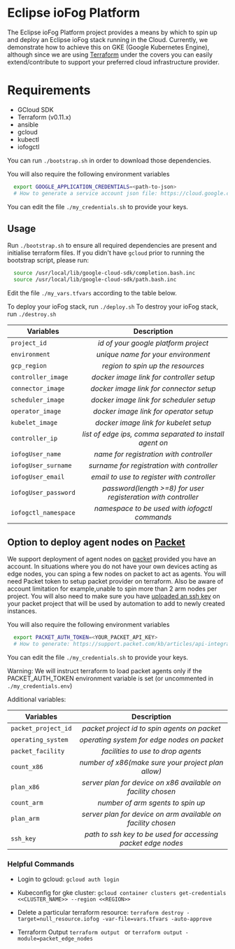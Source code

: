 # Eclipse ioFog Platform

The Eclipse ioFog Platform project provides a means by which to spin up and deploy an Eclipse ioFog stack running
in the Cloud. Currently, we demonstrate how to achieve this on GKE (Google Kubernetes Engine), although since we are using 
[Terraform](https://www.terraform.io/) under the covers you can easily extend/contribute to support your preferred 
cloud infrastructure provider.

# Requirements

* GCloud SDK 
* Terraform (v0.11.x)
* ansible
* gcloud
* kubectl
* iofogctl

You can run `./bootstrap.sh` in order to download those dependencies.

You will also require the following environment variables
```sh
  export GOOGLE_APPLICATION_CREDENTIALS=<path-to-json>
  # How to generate a service account json file: https://cloud.google.com/iam/docs/creating-managing-service-account-keys
```
You can edit the file `./my_credentials.sh` to provide your keys.

## Usage

Run `./bootstrap.sh` to ensure all required dependencies are present and initialise terraform files.
If you didn't have `gcloud` prior to running the bootstrap script, please run:
```sh
  source /usr/local/lib/google-cloud-sdk/completion.bash.inc
  source /usr/local/lib/google-cloud-sdk/path.bash.inc
```

Edit the file `./my_vars.tfvars` according to the table below.

To deploy your ioFog stack, run `./deploy.sh`
To destroy your ioFog stack, run `./destroy.sh`

| Variables              | Description                                                  |
| -----------------------|:------------------------------------------------------------:|
| `project_id`           | *id of your google platform project*                         |
| `environment`          | *unique name for your environment*                           |
| `gcp_region`           | *region to spin up the resources*                            |
| `controller_image`     | *docker image link for controller setup*                     |
| `connector_image`      | *docker image link for connector setup*                      |
| `scheduler_image`      | *docker image link for scheduler setup*                      |
| `operator_image`       | *docker image link for operator setup*                       |
| `kubelet_image`        | *docker image link for kubelet setup*                        |
| `controller_ip`        | *list of edge ips, comma separated to install agent on*      |
| `iofogUser_name`       | *name for registration with controller*                      |
| `iofogUser_surname`    | *surname for registration with controller*                   |
| `iofogUser_email`      | *email to use to register with controller*                   |
| `iofogUser_password`   | *password(length >=8) for user registeration with controller*|
| `iofogctl_namespace`   | *namespace to be used with iofogctl commands*                |


## Option to deploy agent nodes on [Packet](https://www.packet.com/)
We support deployment of agent nodes on [packet](https://www.packet.com/) provided you have an account. In situations where you do not have your own devices acting as edge nodes, you can sping a few nodes on packet to act as agents. You will need Packet token to setup packet provider on terraform. Also be aware of account limitation for example,unable to spin more than 2 arm nodes per project. 
You will also need to make sure you have [uploaded an ssh key](https://support.packet.com/kb/articles/ssh-access) on your packet project that will be used by automation to add to newly created instances.

You will also require the following environment variables
```sh
  export PACKET_AUTH_TOKEN=<YOUR_PACKET_API_KEY>
  # How to generate: https://support.packet.com/kb/articles/api-integrations
```
You can edit the file `./my_credentials.sh` to provide your keys.

Warning: We will instruct terraform to load packet agents only if the PACKET_AUTH_TOKEN environment variable is set (or uncommented in `./my_credentials.env`)

Additional variables:

| Variables              | Description                                                  |
| -----------------------|:------------------------------------------------------------:|
| `packet_project_id`    | *packet project id to spin agents on packet*                 |
| `operating_system`     | *operating system for edge nodes on packet*                  |
| `packet_facility`      | *facilities to use to drop agents*                           |
| `count_x86`            | *number of x86(make sure your project plan allow)*           |
| `plan_x86`             | *server plan for device on x86 available on facility chosen* |
| `count_arm`            | *number of arm sgents to spin up*                            |
| `plan_arm`             | *server plan for device on arm available on facility chosen* |
| `ssh_key`              | *path to ssh key to be used for accessing packet edge nodes* |

### Helpful Commands

- Login to gcloud: `gcloud auth login`

- Kubeconfig for gke cluster: `gcloud container clusters get-credentials <<CLUSTER_NAME>> --region <<REGION>>`

- Delete a particular terraform resource: `terraform destroy -target=null_resource.iofog -var-file=vars.tfvars -auto-approve`

- Terraform Output `terraform output ` or `terraform output -module=packet_edge_nodes`